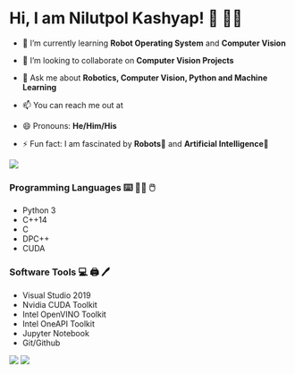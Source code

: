 # Hi, I am Nilutpol Kashyap! :wave: :technologist:
<!--
**nilutpolkashyap/nilutpolkashyap** is a ✨ _special_ ✨ repository because its `README.md` (this file) appears on your GitHub profile.
-->


<!-- - 🔭 I’m currently working on -->
- 🌱 I’m currently learning **Robot Operating System** and **Computer Vision**
- 👯 I’m looking to collaborate on **Computer Vision Projects**

- 💬 Ask me about **Robotics, Computer Vision, Python and Machine Learning**
- 📫 You can reach me out at 
- 😄 Pronouns: **He/Him/His**
- ⚡ Fun fact: I am fascinated by **Robots**:mechanical_arm: and **Artificial Intelligence**:robot: 


![](https://media.giphy.com/media/Q1LPV0vs7oKqc/giphy.gif)  

### Programming Languages :keyboard: :man_technologist: :computer_mouse: 
- Python 3
- C++14
- C 
- DPC++
- CUDA

### Software Tools :computer: :printer: :pen:
- Visual Studio 2019
- Nvidia CUDA Toolkit
- Intel OpenVINO Toolkit
- Intel OneAPI Toolkit
- Jupyter Notebook
- Git/Github

![](https://media.giphy.com/media/47EtjlHYFREM5Rznaf/giphy.gif) ![](https://media.giphy.com/media/mIZ9rPeMKefm0/giphy.gif)

<!-- ### Hardware Tools :desktop_computer: :hammer_and_wrench:
- Arduino 
- Raspberry Pi
- Texas Instruments
- Intel NCS 2
- PSOC 6
- ESP8266/ESP32 -->

